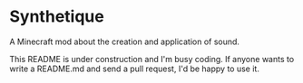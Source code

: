 # Synthetique
A Minecraft mod about the creation and application of sound.

This README is under construction and I'm busy coding. If anyone wants to write a README.md and send a pull request, I'd be happy to use it.
